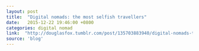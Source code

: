 ```yaml
---
layout: post
title:  "Digital nomads: the most selfish travellers"
date:   2015-12-22 19:46:00 +0800
categories: digital nomad
link:  "http://douglasfox.tumblr.com/post/135703883940/digital-nomads-the-most-selfish-travellers"
source: 'blog'
---
```

